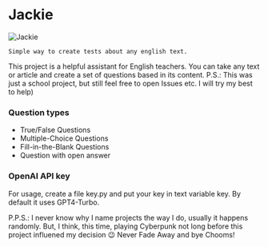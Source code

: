 # Jackie
![Jackie](https://github.com/user-attachments/assets/535eeb92-526e-401f-b82a-20874b0aa81f)

	Simple way to create tests about any english text.
This project is a helpful assistant for English teachers. You can take any text or article and create a set of questions based in its content.
P.S.: This was just a school project, but still feel free to open Issues etc. I will try my best to help)
### Question types
- True/False Questions
- Multiple-Choice Questions
- Fill-in-the-Blank Questions
- Question with open answer 
### OpenAI API key
For usage, create a file key.py and put your key in text variable key.
By default it uses GPT4-Turbo.

P.P.S.: I never know why I name projects the way I do, usually it happens randomly. But, I think, this time, playing Cyberpunk not long before this project influened my decision 😉
Never Fade Away and bye Chooms!
